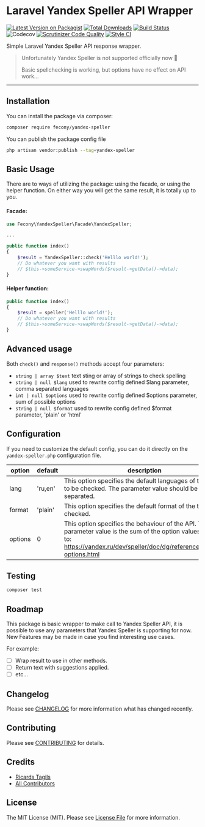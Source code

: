 # Laravel Yandex Speller API Wrapper

[![Latest Version on Packagist](https://img.shields.io/packagist/v/fecony/yandex-speller.svg?style=flat-square)](https://packagist.org/packages/fecony/yandex-speller)
[![Total Downloads](https://img.shields.io/packagist/dt/fecony/yandex-speller.svg?style=flat-square)](https://packagist.org/packages/fecony/yandex-speller)
[![Build Status](https://img.shields.io/travis/Fecony/yandex-speller/main?style=flat-square)](https://travis-ci.org/Fecony/yandex-speller)
![Codecov](https://img.shields.io/codecov/c/github/Fecony/yandex-speller?style=flat-square)
[![Scrutinizer Code Quality](https://scrutinizer-ci.com/g/Fecony/yandex-speller/badges/quality-score.png?b=main)](https://scrutinizer-ci.com/g/Fecony/yandex-speller/?branch=main)
[![Style CI](https://github.styleci.io/repos/322412144/shield)](https://github.styleci.io/repos/322412144/shield)

Simple Laravel Yandex Speller API response wrapper.

> Unfortunately Yandex Speller is not supported officially now 🙁
>
> Basic spellchecking is working, but options have no effect on API work...

---

## Installation

You can install the package via composer:

```bash
composer require fecony/yandex-speller
```

You can publish the package config file

```bash
php artisan vendor:publish --tag=yandex-speller
```

## Basic Usage

There are to ways of utilizing the package: using the facade, or using the helper function. On either way you will get the same result, it is totally up to you.

#### Facade:

```php
use Fecony\YandexSpeller\Facade\YandexSpeller;

...

public function index()
{
    $result = YandexSpeller::check('Helllo world!');
    // Do whatever you want with results
    // $this->someService->swapWords($result->getData()->data);
}
```

#### Helper function:

```php
public function index()
{
    $result = speller('Helllo world!');
    // Do whatever you want with results
    // $this->someService->swapWords($result->getData()->data);
}
```

## Advanced usage

Both `check()` and `response()` methods accept four parameters:

-   `string | array $text` text sting or array of strings to check spelling
-   `string | null $lang` used to rewrite config defined $lang parameter, comma separated languages
-   `int | null $options` used to rewrite config defined $options parameter, sum of possible options
-   `string | null $format` used to rewrite config defined $format parameter, 'plain' or 'html'

## Configuration

If you need to customize the default config, you can do it directly on the `yandex-speller.php` configuration file.

| option  | default | description                                                                                                                                                                        |
| ------- | ------- | ---------------------------------------------------------------------------------------------------------------------------------------------------------------------------------- |
| lang    | 'ru,en' | This option specifies the default languages of the text to be checked. The parameter value should be comma separated.                                                              |
| format  | 'plain' | This option specifies the default format of the text to be checked.                                                                                                                |
| options | 0       | This option specifies the behaviour of the API. The parameter value is the sum of the option values. Refer to: https://yandex.ru/dev/speller/doc/dg/reference/speller-options.html |

## Testing

```bash
composer test
```

## Roadmap

This package is basic wrapper to make call to Yandex Speller API, it is possible to use any parameters that Yandex Speller is supporting for now.
New Features may be made in case you find interesting use cases.

For example:

-   [ ] Wrap result to use in other methods.
-   [ ] Return text with suggestions applied.
-   [ ] etc...

## Changelog

<!-- TODO -->

Please see [CHANGELOG](CHANGELOG.md) for more information what has changed recently.

## Contributing

<!-- TODO -->

Please see [CONTRIBUTING](CONTRIBUTING.md) for details.

## Credits

-   [Ricards Tagils](https://github.com/fecony)
-   [All Contributors](../../contributors)

## License

The MIT License (MIT). Please see [License File](LICENSE) for more information.
